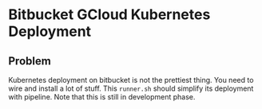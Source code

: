 # Bitbucket GCloud Kubernetes Deployment

## Problem

Kubernetes deployment on bitbucket is not the prettiest thing. You need to wire and install a lot of stuff. This 
`runner.sh` should simplify its deployment with pipeline. Note that this is still in development phase.
